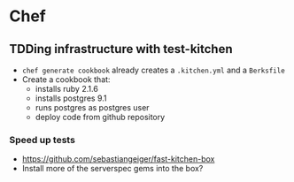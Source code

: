 # Chef

## TDDing infrastructure with test-kitchen
  - `chef generate cookbook` already creates a `.kitchen.yml` and a `Berksfile`
  - Create a cookbook that:
    - installs ruby 2.1.6
    - installs postgres 9.1
    - runs postgres as postgres user
    - deploy code from github repository

### Speed up tests
  - https://github.com/sebastiangeiger/fast-kitchen-box
  - Install more of the serverspec gems into the box?
